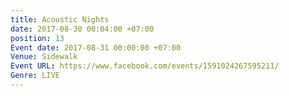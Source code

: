 ```yaml
---
title: Acoustic Nights
date: 2017-08-30 00:04:00 +07:00
position: 13
Event date: 2017-08-31 00:00:00 +07:00
Venue: Sidewalk
Event URL: https://www.facebook.com/events/1591024267595211/
Genre: LIVE
---
```



